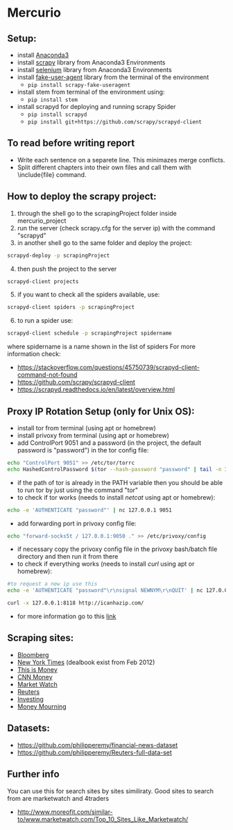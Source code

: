 # Mercurio

## Setup:
- install [Anaconda3](https://www.anaconda.org/)
- install [scrapy](https://www.scrapy.org) library from Anaconda3 Environments
- install [selenium](https://www.seleniumhq.org) library from Anaconda3 Environments
- install [fake-user-agent](https://github.com/alecxe/scrapy-fake-useragent) library from the terminal of the environment
    - ``` pip install scrapy-fake-useragent ```
- install stem from terminal of the environment using:
    - ``` pip install stem ```
- install scrapyd for deploying and running scrapy Spider
    - ``` pip install scrapyd ```
    - ``` pip install git+https://github.com/scrapy/scrapyd-client ```
    
## To read before writing report
- Write each sentence on a separete line. This minimazes merge conflicts.
- Split different chapters into their own files and call them with \include{file} command.
    
## How to deploy the scrapy project:
1. through the shell go to the scrapingProject folder inside mercurio_project
2. run the server (check scrapy.cfg for the server ip) with the command "scrapyd"
3. in another shell go to the same folder and deploy the project:
```bash
scrapyd-deploy -p scrapingProject
```
4. then push the project to the server
```bash
scrapyd-client projects
```
5. if you want to check all the spiders available, use:
```bash
scrapyd-client spiders -p scrapingProject
```
6. to run a spider use:
```bash
scrapyd-client schedule -p scrapingProject spidername
```
   where spidername is a name shown in the list of spiders
For more information check:
- https://stackoverflow.com/questions/45750739/scrapyd-client-command-not-found
- https://github.com/scrapy/scrapyd-client
- https://scrapyd.readthedocs.io/en/latest/overview.html

## Proxy IP Rotation Setup (only for Unix OS):
- install tor from terminal (using apt or homebrew)
- install privoxy from terminal (using apt or homebrew)
- add ControlPort 9051 and a password (in the project, the default password is "password") in the tor config file:
```bash
echo "ControlPort 9051" >> /etc/tor/torrc
echo HashedControlPassword $(tor --hash-password "password" | tail -n 1) >> /etc/tor/torrc
``` 
- if the path of tor is already in the PATH variable then you should be able to run tor by just using the command "tor"
- to check if tor works (needs to install *netcat* using apt or homebrew):
```bash
echo -e 'AUTHENTICATE "password"' | nc 127.0.0.1 9051
``` 
- add forwarding port in privoxy config file:
```bash
echo "forward-socks5t / 127.0.0.1:9050 ." >> /etc/privoxy/config
``` 
- if necessary copy the privoxy config file in the privoxy bash/batch file directory and then run it from there
- to check if everything works (needs to install *curl* using apt or homebrew):
```bash
#to request a new ip use this
echo -e 'AUTHENTICATE "password"\r\nsignal NEWNYM\r\nQUIT' | nc 127.0.0.1 9051

curl -x 127.0.0.1:8118 http://icanhazip.com/
```
- for more information go to this [link](https://gist.github.com/DusanMadar/8d11026b7ce0bce6a67f7dd87b999f6b)

## Scraping sites:
- [Bloomberg](https://www.bloomberg.com)
- [New York Times](https://www.nytimes.com) (dealbook exist from Feb 2012)
- [This is Money](https://www.thisismoney.co.uk)
- [CNN Money](http://money.cnn.com)
- [Market Watch](https://www.marketwatch.com)
- [Reuters](https://www.reuters.com)
- [Investing](https://www.investing.com)
- [Money Mourning](https://moneymorning.com)

## Datasets:
- https://github.com/philipperemy/financial-news-dataset
- https://github.com/philipperemy/Reuters-full-data-set

## Further info
You can use this for search sites by sites similiraty. Good sites to search from are marketwatch and 4traders
- http://www.moreofit.com/similar-to/www.marketwatch.com/Top_10_Sites_Like_Marketwatch/